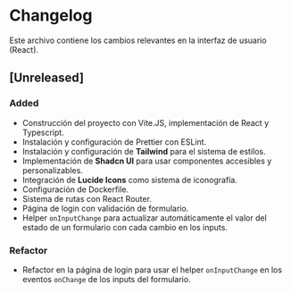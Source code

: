 # Changelog

Este archivo contiene los cambios relevantes en la interfaz de usuario (React).

## [Unreleased]
### Added
- Construcción del proyecto con Vite.JS, implementación de React y Typescript.
- Instalación y configuración de Prettier con ESLint.
- Instalación y configuración de **Tailwind** para el sistema de estilos.
- Implementación de **Shadcn UI** para usar componentes accesibles y personalizables.
- Integración de **Lucide Icons** como sistema de iconografía.
- Configuración de Dockerfile.
- Sistema de rutas con React Router.
- Página de login con validación de formulario.
- Helper `onInputChange` para actualizar automáticamente el valor del estado de un formulario con cada cambio en los inputs.

### Refactor
- Refactor en la página de login para usar el helper `onInputChange` en los eventos `onChange` de los inputs del formulario.